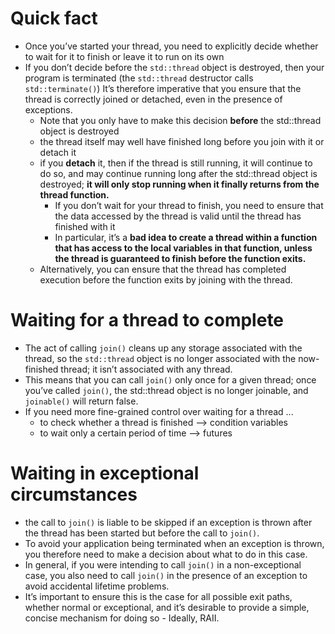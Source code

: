 # Quick fact
- Once you’ve started your thread, you need to explicitly decide whether to wait for it to finish or leave it to run on its own
- If you don’t decide before the `std::thread` object is destroyed, then your program is terminated (the `std::thread` destructor calls `std::terminate()`) It’s therefore imperative that you ensure that the thread is correctly joined or detached, even in the presence of exceptions.
  - Note that you only have to make this decision **before** the std::thread object is destroyed
  - the thread itself may well have finished long before you join with it or detach it
  - if you **detach** it, then if the thread is still running, it will continue to do so, and may continue running long after the std::thread object is destroyed; **it will only stop running when it finally returns from the thread function.**
    - If you don’t wait for your thread to finish, you need to ensure that the data accessed by the thread is valid until the thread has finished with it
    - In particular, it’s a **bad idea to create a thread within a function that has access to the local variables in that function, unless the thread is guaranteed to finish before the function exits.**
  - Alternatively, you can ensure that the thread has completed execution before the function exits by joining with the thread.

# Waiting for a thread to complete
- The act of calling `join()` cleans up any storage associated with the thread, so the `std::thread` object is no longer associated with the now-finished thread; it isn’t associated with any thread.
- This means that you can call `join()` only once for a given thread; once you’ve called `join()`, the std::thread object is no longer joinable, and `joinable()` will return false.
- If you need more fine-grained control over waiting for a thread ...
  - to check whether a thread is finished --> condition variables
  - to wait only a certain period of time --> futures

# Waiting in exceptional circumstances
- the call to `join()` is liable to be skipped if an exception is thrown after the thread has been started but before the call to `join()`.
- To avoid your application being terminated when an exception is thrown, you therefore need to make a decision about what to do in this case.
- In general, if you were intending to call `join()` in a non-exceptional case, you also need to call `join()` in the presence of an exception to avoid accidental lifetime problems.
- It’s important to ensure this is the case for all possible exit paths, whether normal or exceptional, and it’s desirable to provide a simple, concise mechanism for doing so - Ideally, RAII.